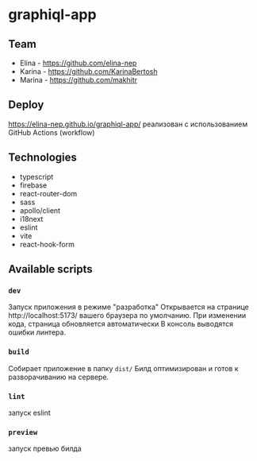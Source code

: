 # graphiql-app

## Team
- Elina - https://github.com/elina-nep
- Karina - https://github.com/KarinaBertosh
- Marina - https://github.com/makhitr

## Deploy
https://elina-nep.github.io/graphiql-app/
реализован с использованием GitHub Actions (workflow)

## Technologies
- typescript
- firebase
- react-router-dom
- sass
- apollo/client
- i18next
- eslint
- vite
- react-hook-form

## Available scripts

### `dev`
Запуск приложения в режиме "разработка" Открывается на странице http://localhost:5173/ вашего браузера по умолчанию.
При изменении кода, страница обновляется автоматически В консоль выводятся ошибки линтера.

### `build`
Собирает приложение в папку `dist/`
Билд оптимизирован и готов к разворачиванию на сервере.

### `lint`
запуск eslint

### `preview`
запуск превью билда

